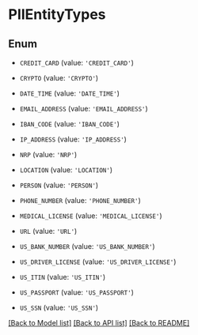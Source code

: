 # PIIEntityTypes


## Enum

* `CREDIT_CARD` (value: `'CREDIT_CARD'`)

* `CRYPTO` (value: `'CRYPTO'`)

* `DATE_TIME` (value: `'DATE_TIME'`)

* `EMAIL_ADDRESS` (value: `'EMAIL_ADDRESS'`)

* `IBAN_CODE` (value: `'IBAN_CODE'`)

* `IP_ADDRESS` (value: `'IP_ADDRESS'`)

* `NRP` (value: `'NRP'`)

* `LOCATION` (value: `'LOCATION'`)

* `PERSON` (value: `'PERSON'`)

* `PHONE_NUMBER` (value: `'PHONE_NUMBER'`)

* `MEDICAL_LICENSE` (value: `'MEDICAL_LICENSE'`)

* `URL` (value: `'URL'`)

* `US_BANK_NUMBER` (value: `'US_BANK_NUMBER'`)

* `US_DRIVER_LICENSE` (value: `'US_DRIVER_LICENSE'`)

* `US_ITIN` (value: `'US_ITIN'`)

* `US_PASSPORT` (value: `'US_PASSPORT'`)

* `US_SSN` (value: `'US_SSN'`)

[[Back to Model list]](../README.md#documentation-for-models) [[Back to API list]](../README.md#documentation-for-api-endpoints) [[Back to README]](../README.md)

